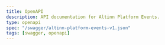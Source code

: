 ```yaml
---
title: OpenAPI
description: API documentation for Altinn Platform Events.
type: openapi
spec: "/swagger/altinn-platform-events-v1.json"
tags: [swagger, openapi]
---
```


